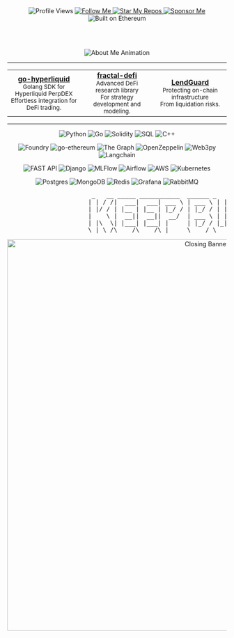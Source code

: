 <!-- 
   Profile Overview with Interactive Banner 
-->
<div align="center">
  <!-- Profile Views -->
  <img src="https://komarev.com/ghpvc/?username=0xBoringWozniak&color=blueviolet" alt="Profile Views" />

  <!-- Follow, Star, Sponsor -->
  <a href="https://github.com/0xBoringWozniak">
    <img src="https://img.shields.io/badge/Follow%20Me-%237289da?style=flat&logo=github&logoColor=white" alt="Follow Me" />
  </a>
  <a href="https://github.com/0xBoringWozniak">
    <img src="https://img.shields.io/badge/🌟%20Star%20My%20Repos-ffd700?style=flat&logo=github&logoColor=white" alt="Star My Repos" />
  </a>
  <a href="https://github.com/sponsors/0xBoringWozniak">
    <img src="https://img.shields.io/badge/Sponsor%20Me-FF4088?style=flat&logo=GitHubSponsors&logoColor=white" alt="Sponsor Me" />
  </a>

  <!-- Ethereum Badge -->
  <img src="https://img.shields.io/badge/Built%20on%20Ethereum-%232C2C2C?style=flat&logo=ethereum&logoColor=white" alt="Built on Ethereum" />
</div>

<br>&nbsp;<br>

<!-- 
   About Me Section with Typing Animation 
-->
<p align="center">
  <img src="https://readme-typing-svg.herokuapp.com?size=20&width=900&color=F7DC6F&lines=🌐+Web3+%26+AI+Enthusiast+-+Software+Researcher+-+Fintech+Builder;🚀+Exploring+and+Creating+a+Brave+New+World;Passionate+about+✈️Traveling%2C+💻+Science%2C+🎮+Gaming%2C+%26+🚀+Innovations!" alt="About Me Animation" />
</p>

---

<!-- 
   Featured Projects Section 
-->
<table align="center">
  <tr>
    <td align="center" width="33%">
      <a href="https://github.com/Logarithm-Labs/go-hyperliquid"><b>go-hyperliquid</b></a><br/>
      <sub>Golang SDK for Hyperliquid PerpDEX<br/>Effortless integration for DeFi trading.</sub>
    </td>
    <td align="center" width="33%">
      <a href="https://github.com/Logarithm-Labs/fractal-defi"><b>fractal-defi</b></a><br/>
      <sub>Advanced DeFi research library<br/>For strategy development and modeling.</sub>
    </td>
    <td align="center" width="33%">
      <a href="https://github.com/Lend-Guard/LendGuard"><b>LendGuard</b></a><br/>
      <sub>Protecting on-chain infrastructure<br/>From liquidation risks.</sub>
    </td>
  </tr>
</table>

---

<!-- 
   Tech Arsenal Section 
-->

<!-- Programming Languages -->
<p align="center">
  <img src="https://img.shields.io/badge/Python-FFD433?style=for-the-badge&logo=python&logoColor=white" alt="Python" />
  <img src="https://img.shields.io/badge/Go-00ADD8?style=for-the-badge&logo=go&logoColor=white" alt="Go" />
  <img src="https://img.shields.io/badge/Solidity-363636?style=for-the-badge&logo=solidity&logoColor=white" alt="Solidity" />
  <img src="https://img.shields.io/badge/SQL-316192?style=for-the-badge&logo=postgresql&logoColor=white" alt="SQL" />
  <img src="https://img.shields.io/badge/C%2B%2B-00599C?style=for-the-badge&logo=c%2B%2B&logoColor=white" alt="C++" />
</p>

<!-- Web3/DeFi Tools -->
<p align="center">
  <img src="https://img.shields.io/badge/Foundry-111111?style=for-the-badge&logo=foundations&logoColor=white" alt="Foundry" />
  <img src="https://img.shields.io/badge/Go--ethereum-00ADD8?style=for-the-badge&logo=go&logoColor=white" alt="go-ethereum" />
  <img src="https://img.shields.io/badge/The%20Graph-4940e0?style=for-the-badge&logo=thegraph&logoColor=white" alt="The Graph" />
  <img src="https://img.shields.io/badge/OpenZeppelin-000?style=for-the-badge&logo=openzeppelin&logoColor=white" alt="OpenZeppelin" />
  <img src="https://img.shields.io/badge/Web3py-333?style=for-the-badge&logo=python&logoColor=white" alt="Web3py" />
  <img src="https://img.shields.io/badge/Langchain-7289da?style=for-the-badge&logo=openai&logoColor=white" alt="Langchain" />
</p>

<!-- Backend/DevOps Tools -->
<p align="center">
  <img src="https://img.shields.io/badge/FAST%20API-009688?style=for-the-badge&logo=fastapi&logoColor=white" alt="FAST API" />
  <img src="https://img.shields.io/badge/Django-07405E?style=for-the-badge&logo=django&logoColor=white" alt="Django" />
  <img src="https://img.shields.io/badge/MLFlow-b0150b?style=for-the-badge&logo=numpy&logoColor=white" alt="MLFlow" />
  <img src="https://img.shields.io/badge/Airflow-017CEE?style=for-the-badge&logo=apache-airflow&logoColor=white" alt="Airflow" />
  <img src="https://img.shields.io/badge/AWS-FE7A16?style=for-the-badge&logo=amazonaws&logoColor=white" alt="AWS" />
  <img src="https://img.shields.io/badge/Kubernetes-2496ED?style=for-the-badge&logo=kubernetes&logoColor=white" alt="Kubernetes" />
</p>

<!-- Databases/Monitoring Tools -->
<p align="center">
  <img src="https://img.shields.io/badge/PostgreSQL-316192?style=for-the-badge&logo=postgresql&logoColor=white" alt="Postgres" />
  <img src="https://img.shields.io/badge/MongoDB-47A248?style=for-the-badge&logo=mongodb&logoColor=white" alt="MongoDB" />
  <img src="https://img.shields.io/badge/Redis-DC382D?style=for-the-badge&logo=redis&logoColor=white" alt="Redis" />
  <img src="https://img.shields.io/badge/Grafana-F46800?style=for-the-badge&logo=grafana&logoColor=white" alt="Grafana" />
  <img src="https://img.shields.io/badge/RabbitMQ-FF6600?style=for-the-badge&logo=rabbitmq&logoColor=white" alt="RabbitMQ" />
</p>


<!-- 
   Closing Banner 
-->
<p align="center">
<pre>
                       _   __ _____ ___________  ______ _   _ _____ _    ______ _____ _   _ _____ 
                      | | / /|  ___|  ___| ___ \ | ___ \ | | |_   _| |   |  _  \_   _| \ | |  __ \
                      | |/ / | |__ | |__ | |_/ / | |_/ / | | | | | | |   | | | | | | |  \| | |  \/
                      |    \ |  __||  __||  __/  | ___ \ | | | | | | |   | | | | | | | . ` | | __ 
                      | |\  \| |___| |___| |     | |_/ / |_| |_| |_| |___| |/ / _| |_| |\  | |_\ \
                      \_| \_/\____/\____/\_|     \____/ \___/ \___/\_____/___/  \___/\_| \_/\____/
</pre>
</p>

                                                                  
<p align="center">
  <img src="https://user-images.githubusercontent.com/74038190/225813708-98b745f2-7d22-48cf-9150-083f1b00d6c9.gif" width="900" alt="Closing Banner" />
</p>
